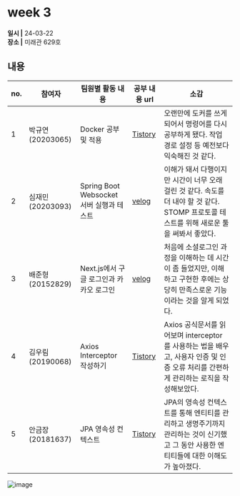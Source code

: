 # week 3
**일시 |** 24-03-22   
**장소 |** 미래관 629호

## 내용

|no.  |참여자          |팀원별 활동 내용|공부 내용 url|소감|
|--------|--------------|----------------------------------|--------------------|--|
|1       |박규연(20203065)|Docker 공부 및 적용|[Tistory]()|오랜만에 도커를 쓰게 되어서 명령어를 다시 공부하게 됐다. 작업 경로 설정 등 예전보다 익숙해진 것 같다.
|2       |심재민(20203093)|Spring Boot Websocket 서버 실행과 테스트|[velog](https://velog.io/@cherry_031/Spring-Boot-Websocket-%EC%84%9C%EB%B2%84-%EC%8B%A4%ED%96%89%EA%B3%BC-%ED%85%8C%EC%8A%A4%ED%8A%B8)|이해가 돼서 다행이지만 시간이 너무 오래 걸린 것 같다. 속도를 더 내야 할 것 같다. STOMP 프로토콜 테스트를 위해 새로운 툴을 써봐서 좋았다.
|3       |배준형(20152829)|Next.js에서 구글 로그인과 카카오 로그인|[velog](https://velog.io/@ryanbae94/next.js%EC%97%90%EC%84%9C-%EC%86%8C%EC%85%9C-%EB%A1%9C%EA%B7%B8%EC%9D%B8-%EA%B5%AC%ED%98%84%ED%95%98%EA%B8%B0)| 처음에 소셜로그인 과정을 이해하는 데 시간이 좀 들었지만, 이해하고 구현한 후에는 상당히 만족스로운 기능이라는 것을 알게 되었다.
|4       |김우림(20190068)|Axios Interceptor 작성하기|[Tistory](https://kwoooo.tistory.com/9)| Axios 공식문서를 읽어보며 interceptor를 사용하는 법을 배우고, 사용자 인증 및 인증 오류 처리를 간편하게 관리하는 로직을 작성해보았다.
|5       |안금장(20181637)|JPA 영속성 컨텍스트|[Tistory](https://koomchang.tistory.com/31)| JPA의 영속성 컨텍스트를 통해 엔티티를 관리하고 생명주기까지 관리하는 것이 신기했고 그 동안 사용한 엔티티들에 대한 이해도가 높아졌다.

![image](https://github.com/Team-WeQuiz/study/assets/66217855/10d8889d-f4f1-479f-a2fc-5590aea70297)
